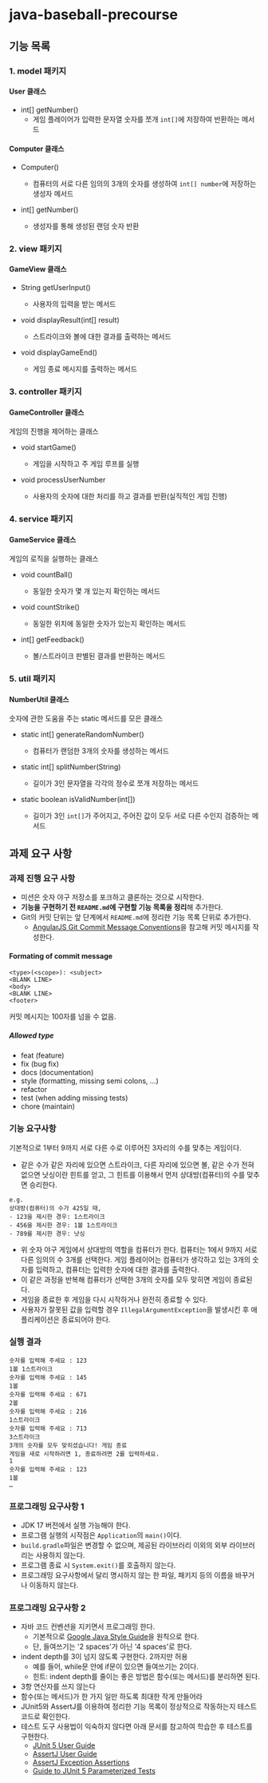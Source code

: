 # java-baseball-precourse

## 기능 목록

### 1. model 패키지
#### User 클래스
* int[] getNumber()
  * 게임 플레이어가 입력한 문자열 숫자를 쪼개 `int[]`에 저장하여 반환하는 메서드

#### Computer 클래스
* Computer()
  * 컴퓨터의 서로 다른 임의의 3개의 숫자를 생성하여 `int[] number`에 저장하는 생성자 메서드

* int[] getNumber()
  * 생성자를 통해 생성된 랜덤 숫자 반환



### 2. view 패키지

#### GameView 클래스

* String getUserInput()
  * 사용자의 입력을 받는 메서드

* void displayResult(int[] result)
  * 스트라이크와 볼에 대한 결과를 출력하는 메서드

* void displayGameEnd()
  * 게임 종료 메시지를 출력하는 메서드



### 3. controller 패키지

#### GameController 클래스
게임의 진행을 제어하는 클래스
* void startGame()
  * 게임을 시작하고 주 게임 루프를 실행

* void processUserNumber
  * 사용자의 숫자에 대한 처리를 하고 결과를 반환(실직적인 게임 진행)



### 4. service 패키지

#### GameService 클래스
게임의 로직을 실행하는 클래스
  * void countBall()
    * 동일한 숫자가 몇 개 있는지 확인하는 메서드

  * void countStrike()
    * 동일한 위치에 동일한 숫자가 있는지 확인하는 메서드

  * int[] getFeedback()
    * 볼/스트라이크 판별된 결과를 반환하는 메서드




### 5. util 패키지
#### NumberUtil 클래스
숫자에 관한 도움을 주는 static 메서드를 모은 클래스
* static int[] generateRandomNumber()
  * 컴퓨터가 랜덤한 3개의 숫자를 생성하는 메서드

* static int[] splitNumber(String)
  - 길이가 3인 문자열을 각각의 정수로 쪼개 저장하는 메서드

* static boolean isValidNumber(int[])
  - 길이가 3인 `int[]`가 주어지고, 주어진 값이 모두 서로 다른 수인지 검증하는 메서드



## 과제 요구 사항

### 과제 진행 요구 사항

* 미션은 숫자 야구 저장소를 포크하고 클론하는 것으로 시작한다.
* **기능을 구현하기 전 `README.md`에 구현할 기능 목록을 정리**해 추가한다.
* Git의 커밋 단위는 앞 단계에서 `README.md`에 정리한 기능 목록 단위로 추가한다.
  * [AngularJS Git Commit Message Conventions](https://gist.github.com/stephenparish/9941e89d80e2bc58a153)을 참고해 커밋 메시지를 작성한다.

#### Formating of commit message

```git
<type>(<scope>): <subject>
<BLANK LINE>
<body>
<BLANK LINE>
<footer>
```

커밋 메시지는 100자를 넘을 수 없음.

##### Allowed type

- feat (feature)
- fix (bug fix)
- docs (documentation)
- style (formatting, missing semi colons, …)
- refactor
- test (when adding missing tests)
- chore (maintain)





### 기능 요구사항

기본적으로 1부터 9까지 서로 다른 수로 이루어진 3자리의 수를 맞추는 게임이다.

* 같은 수가 같은 자리에 있으면 스트라이크, 다른 자리에 있으면 볼, 같은 수가 전혀 없으면 낫싱이란 힌트를 얻고, 그 힌트를 이용해서 먼저 상대방(컴퓨터)의 수를 맞추면 승리한다.

```text
e.g.
상대방(컴퓨터)의 수가 425일 때,
- 123을 제시한 경우: 1스트라이크
- 456을 제시한 경우: 1볼 1스트라이크
- 789를 제시한 경우: 낫싱
```

* 위 숫자 야구 게임에서 상대방의 역할을 컴퓨터가 한다. 컴퓨터는 1에서 9까지 서로 다른 임의의 수 3개를 선택한다. 게임 플레이어는 컴퓨터가 생각하고 있는
  3개의 숫자를 입력하고, 컴퓨터는 입력한 숫자에 대한 결과를 출력한다.
* 이 같은 과정을 반복해 컴퓨터가 선택한 3개의 숫자를 모두 맞히면 게임이 종료된다.
* 게임을 종료한 후 게임을 다시 시작하거나 완전히 종료할 수 있다.
* 사용자가 잘못된 값을 입력할 경우 `IllegalArgumentException`을 발생시킨 후 애플리케이션은 종료되어야 한다.



### 실행 결과

```text
숫자를 입력해 주세요 : 123
1볼 1스트라이크
숫자를 입력해 주세요 : 145
1볼
숫자를 입력해 주세요 : 671
2볼
숫자를 입력해 주세요 : 216
1스트라이크
숫자를 입력해 주세요 : 713
3스트라이크
3개의 숫자를 모두 맞히셨습니다! 게임 종료
게임을 새로 시작하려면 1, 종료하려면 2를 입력하세요.
1
숫자를 입력해 주세요 : 123
1볼
…
```



### 프로그래밍 요구사항 1

* JDK 17 버전에서 실행 가능해야 한다.
* 프로그램 실행의 시작점은 `Application`의 `main()`이다.
* `build.gradle`파일은 변경할 수 없으며, 제공된 라이브러리 이외의 외부 라이브러리는 사용하지 않는다.
* 프로그램 종료 시 `System.exit()`를 호출하지 않는다.
* 프로그래밍 요구사항에서 달리 명시하지 않는 한 파일, 패키지 등의 이름을 바꾸거나 이동하지 않는다.



### 프로그래밍 요구사항 2

* 자바 코드 컨벤션을 지키면서 프로그래밍 한다.
  * 기본적으로 [Google Java Style Guide](https://google.github.io/styleguide/javaguide.html)을 원칙으로 한다.
  * 단, 들여쓰기는 '2 spaces'가 아닌 '4 spaces'로 한다.
* indent depth를 3이 넘지 않도록 구현한다. 2까지만 허용
  * 예를 들어, while문 안에 if문이 있으면 들여쓰기는 2이다.
  * 힌트: indent depth를 줄이는 좋은 방법은 함수(또는 메서드)를 분리하면 된다.
* 3항 연산자를 쓰지 않는다
* 함수(또는 메서드)가 한 가지 일만 하도록 최대한 작게 만들어라
* JUnit5와 AssertJ를 이용하여 정리한 기능 목록이 정상적으로 작동하는지 테스트 코드로 확인한다.
* 테스트 도구 사용법이 익숙하지 않다면 아래 문서를 참고하여 학습한 후 테스트를 구현한다.
  * [JUnit 5 User Guide](https://junit.org/junit5/docs/current/user-guide/)
  * [AssertJ User Guide](https://assertj.github.io/doc/)
  * [AssertJ Exception Assertions](https://www.baeldung.com/assertj-exception-assertion)
  * [Guide to JUnit 5 Parameterized Tests](https://www.baeldung.com/parameterized-tests-junit-5)



